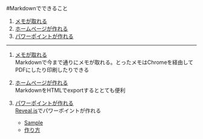 #Markdownでできること

1. [メモが取れる](#sec1)
2. [ホームページが作れる](#sec2)
3. [パワーポイントが作れる](#sec3)

***

1. [メモが取れる](#sec1)  
Markdownで今まで通りにメモが取れる。とったメモはChromeを経由してPDFにしたり印刷したりできる  

2. [ホームページが作れる](#sec2)  
MarkdownをHTMLでexportするととても便利  

3. [パワーポイントが作れる](#sec3)  
[Reveal.js](https://github.com/hakimel/reveal.js)でパワーポイントが作れる  
	- [Sample](http://lab.hakim.se/reveal-js/#/)  
	- [作り方](http://qiita.com/qt6hy/items/a8213db72462c1c46ae9)  
